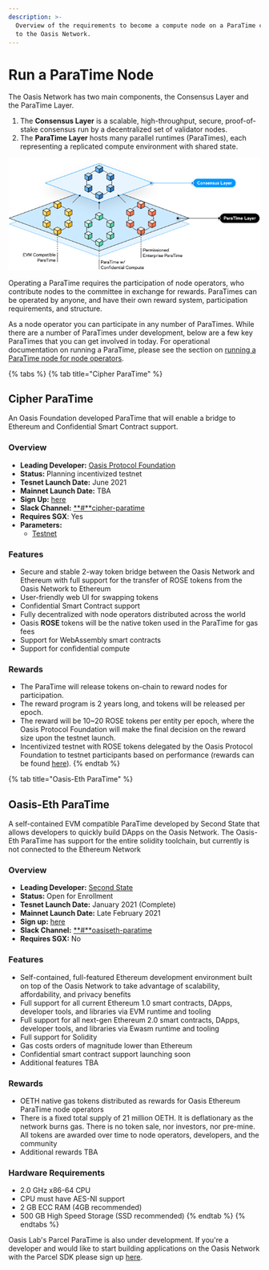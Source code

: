 ```yaml
---
description: >-
  Overview of the requirements to become a compute node on a ParaTime connected
  to the Oasis Network.
---
```


# Run a ParaTime Node

The Oasis Network has two main components, the Consensus Layer and the ParaTime Layer.

1. The **Consensus Layer** is a scalable, high-throughput, secure, proof-of-stake consensus run by a decentralized set of validator nodes.
2. The **ParaTime Layer** hosts many parallel runtimes \(ParaTimes\), each representing a replicated compute environment with shared state.

![](../.gitbook/assets/image%20%281%29%20%282%29%20%281%29.png)

  
Operating a ParaTime requires the participation of node operators, who contribute nodes to the committee in exchange for rewards. ParaTimes can be operated by anyone, and have their own reward system, participation requirements, and structure.

As a node operator you can participate in any number of ParaTimes. While there are a number of ParaTimes under development, below are a few key ParaTimes that you can get involved in today. For operational documentation on running a ParaTime, please see the section on [running a ParaTime node for node operators](../run-a-node/set-up-your-node/run-a-paratime-node.md).

{% tabs %}
{% tab title="Cipher ParaTime" %}
## Cipher ParaTime

An Oasis Foundation developed ParaTime that will enable a bridge to Ethereum and Confidential Smart Contract support.

### Overview 

* **Leading Developer:** [Oasis Protocol Foundation](http://oasisprotocol.org/)
* **Status:** Planning incentivized testnet 
* **Tesnet Launch Date:** June 2021
* **Mainnet Launch Date:** TBA
* **Sign Up:** [here](https://oasisfoundation.typeform.com/to/I3wQ1CFJ)
* **Slack Channel:** [**\#**cipher-paratime](www.oasisprotocol.org/slack)
* **Requires SGX**: Yes
* **Parameters:**
  * [Testnet](../foundation/testnet/#cipher-paratime)

### Features

* Secure and stable 2-way token bridge between the Oasis Network and Ethereum with full support for the transfer of ROSE tokens from the Oasis Network to Ethereum 
* User-friendly web UI for swapping tokens
* Confidential Smart Contract support
* Fully decentralized with node operators distributed across the world
* Oasis **ROSE** tokens will be the native token used in the ParaTime for gas fees
* Support for WebAssembly smart contracts
* Support for confidential compute

### Rewards

* The ParaTime will release tokens on-chain to reward nodes for participation.
* The reward program is 2 years long, and tokens will be released per epoch.
* The reward will be 10~20 ROSE tokens per entity per epoch, where the Oasis Protocol Foundation will make the final decision on the reward size upon the testnet launch.
* Incentivized testnet with ROSE tokens delegated by the Oasis Protocol Foundation to testnet participants based on performance \(rewards can be found [here](https://oasis-foundation.medium.com/oasis-cipher-paratime-c9f40ae64946)\).
{% endtab %}

{% tab title="Oasis-Eth ParaTime" %}
## Oasis-Eth ParaTime

A self-contained EVM compatible ParaTime developed by Second State that allows developers to quickly build DApps on the Oasis Network. The Oasis-Eth ParaTime has support for the entire solidity toolchain, but currently is not connected to the Ethereum Network

### Overview 

* **Leading Developer:** [Second State](http://oasiseth.org/)
* **Status:** Open for Enrollment
* **Tesnet Launch Date:** January 2021 \(Complete\)
* **Mainnet Launch Date:** Late February 2021
* **Sign up:** [here](https://github.com/second-state/oasis-ssvm-runtime/wiki/Deploy-OasisEth-Paratime-Beta-on-the-oasis-mainnet)
* **Slack Channel:** [**\#**oasiseth-paratime](https://join.slack.com/t/oasiscommunity/shared_invite/enQtNjQ5MTA3NTgyOTkzLWIxNTg1ZWZmOTIwNmQ2MTg1YmU0MzgyMzk3OWM2ZWQ4NTQ0ZDJkNTBmMTdlM2JhODllYjg5YmJkODc2NzgwNTg)
* **Requires SGX:** No

### Features

* Self-contained, full-featured Ethereum development environment built on top of the Oasis Network to take advantage of scalability, affordability, and privacy benefits
* Full support for all current Ethereum 1.0 smart contracts, DApps, developer tools, and libraries via EVM runtime and tooling
* Full support for all next-gen Ethereum 2.0 smart contracts, DApps, developer tools, and libraries via Ewasm runtime and tooling
* Full support for Solidity
* Gas costs orders of magnitude lower than Ethereum
* Confidential smart contract support launching soon
* Additional features TBA

### Rewards

* OETH native gas tokens distributed as rewards for Oasis Ethereum ParaTime node operators
* There is a fixed total supply of 21 million OETH. It is deflationary as the network burns gas. There is no token sale, nor investors, nor pre-mine. All tokens are awarded over time to node operators, developers, and the community
* Additional rewards TBA

### Hardware Requirements

* 2.0 GHz x86-64 CPU
* CPU must have AES-NI support
* 2 GB ECC RAM \(4GB recommended\)
* 500 GB High Speed Storage \(SSD recommended\)
{% endtab %}
{% endtabs %}

Oasis Lab's Parcel ParaTime is also under development. If you're a developer and would like to start building applications on the Oasis Network with the Parcel SDK please sign up [here](https://www.oasislabs.com/parcelsdk).

